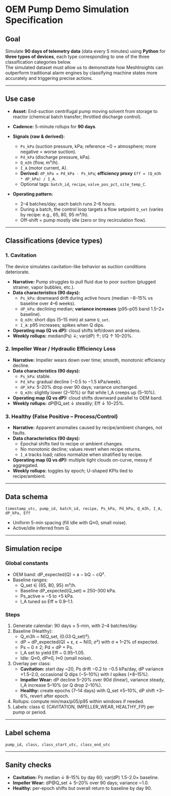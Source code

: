 # OEM Pump Demo Simulation Specification

## Goal
Simulate **90 days of telemetry data** (data every 5 minutes) using **Python** for **three types of devices**, each type corresponding to one of the three classification categories below.  
The simulated dataset must allow us to demonstrate how MeshInsights can outperform traditional alarm engines by classifying machine states more accurately and triggering precise actions.

---

## Use case
- **Asset:** End-suction centrifugal pump moving solvent from storage to reactor (chemical batch transfer; throttled discharge control).
- **Cadence:** 5-minute rollups for **90 days**.
- **Signals (raw & derived):**
  - `Ps_kPa` (suction pressure, kPa; reference ~0 = atmosphere; more negative = worse suction).
  - `Pd_kPa` (discharge pressure, kPa).
  - `Q_m3h` (flow, m³/h).
  - `I_A` (motor current, A).
  - **Derived:** `dP_kPa = Pd_kPa - Ps_kPa`; **efficiency proxy** `Eff = (Q_m3h * dP_kPa) / I_A`.
  - Optional tags: `batch_id`, `recipe`, `valve_pos_pct`, `site_temp_C`.

- **Operating pattern:**
  - 2–4 batches/day; each batch runs 2–6 hours.
  - During a batch, the control loop targets a flow setpoint `Q_set` (varies by recipe: e.g., 65, 80, 95 m³/h).
  - Off-shift = pump mostly idle (zero or tiny recirculation flow).

---

## Classifications (device types)

### 1. Cavitation
The device simulates cavitation-like behavior as suction conditions deteriorate.

- **Narrative:** Pump struggles to pull fluid due to poor suction (plugged strainer, vapor bubbles, etc.).
- **Data characteristics (90 days):**
  - `Ps_kPa`: downward drift during active hours (median −8–15% vs baseline over 4–6 weeks).
  - `dP_kPa`: declining median; **variance increases** (p95–p05 band 1.5–2× baseline).
  - `Q_m3h`: short dips (5–15 min) at same `Q_set`.
  - `I_A`: p95 increases; spikes when Q dips.
- **Operating map (Q vs dP):** cloud shifts left/down and widens.
- **Weekly rollups:** median(Ps) ↓; var(dP) ↑; I/Q ↑ 10–20%.

### 2. Impeller Wear / Hydraulic Efficiency Loss
- **Narrative:** Impeller wears down over time; smooth, monotonic efficiency decline.
- **Data characteristics (90 days):**
  - `Ps_kPa`: stable.
  - `Pd_kPa`: gradual decline (−0.5 to −1.5 kPa/week).
  - `dP_kPa`: 5–20% drop over 90 days; variance unchanged.
  - `Q_m3h`: slightly lower (2–10%) or flat while I_A creeps up (5–10%).
- **Operating map (Q vs dP):** cloud shifts downward parallel to OEM band.
- **Weekly rollups:** dP@Q_set ↓ steadily; Eff ↓ 10–25%.

### 3. Healthy (False Positive – Process/Control)
- **Narrative:** Apparent anomalies caused by recipe/ambient changes, not faults.
- **Data characteristics (90 days):**
  - Epochal shifts tied to recipe or ambient changes.
  - No monotonic decline; values revert when recipe returns.
  - `I_A` tracks load; ratios normalize when stratified by recipe.
- **Operating map (Q vs dP):** multiple tight clouds on-curve, messy if aggregated.
- **Weekly rollups:** toggles by epoch; U-shaped KPIs tied to recipe/ambient.

---

## Data schema
```csv
timestamp_utc, pump_id, batch_id, recipe, Ps_kPa, Pd_kPa, Q_m3h, I_A, dP_kPa, Eff
```
- Uniform 5-min spacing (fill idle with Q≈0, small noise).
- Active/idle inferred from Q.

---

## Simulation recipe

### Global constants
- OEM band: dP_expected(Q) = a − bQ − cQ².
- Baseline ranges:
  - Q_set ∈ {65, 80, 95} m³/h.
  - Baseline dP_expected(Q_set) ≈ 250–300 kPa.
  - Ps_active ≈ −5 to +5 kPa.
  - I_A tuned so Eff ≈ 0.9–1.1.

### Steps
1. Generate calendar: 90 days × 5-min, with 2–4 batches/day.
2. Baseline (Healthy):
   - Q_m3h ~ N(Q_set, (0.03·Q_set)²).
   - dP ~ dP_expected(Q) + ε, ε ~ N(0, σ²) with σ ≈ 1–2% of expected.
   - Ps ~ 0 ± 2; Pd = dP + Ps.
   - I_A set to yield Eff ~ 0.95–1.05.
   - Idle: Q≈0, dP≈0, I≈0 (small noise).
3. Overlay per class:
   - **Cavitation:** start day ~20, Ps drift −0.2 to −0.5 kPa/day, dP variance ×1.5–2.0, occasional Q dips (−5–10%) with I spikes (+8–15%).
   - **Impeller Wear:** dP decline 5–20% over 90d (linear), variance steady, I_A increase 5–10% (or Q drop 2–10%).
   - **Healthy:** create epochs (7–14 days) with Q_set ±5–10%, dP shift +3–6%, revert after epoch.
4. Rollups: compute min/max/p05/p95 within windows if needed.
5. Labels: class ∈ {CAVITATION, IMPELLER_WEAR, HEALTHY_FP} per pump or period.

---

## Label schema
```csv
pump_id, class, class_start_utc, class_end_utc
```

---

## Sanity checks
- **Cavitation:** Ps median ↓ 8–15% by day 60; var(dP) 1.5–2.0× baseline.
- **Impeller Wear:** dP@Q_set ↓ 5–20% over 90 days; variance ~1.0.
- **Healthy:** per-epoch shifts but overall return to baseline by day 90.
